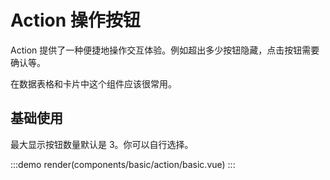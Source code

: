 # Action 操作按钮

Action 提供了一种便捷地操作交互体验。例如超出多少按钮隐藏，点击按钮需要确认等。

在数据表格和卡片中这个组件应该很常用。

## 基础使用

最大显示按钮数量默认是 3。你可以自行选择。

:::demo
render(components/basic/action/basic.vue)
:::
